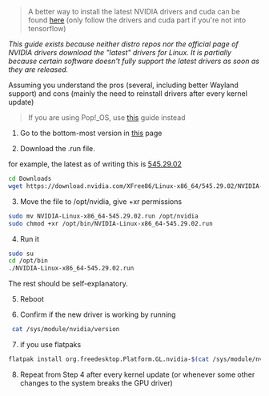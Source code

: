 > A better way to install the latest NVIDIA drivers and cuda can be found [here](https://github.com/realKarthikNair/16-xf0xxx-linux-troubleshooting/blob/main/fedora39-tensorflow-gpu.md)  (only follow the drivers and cuda part if you're not into tensorflow)

*This guide exists because neither distro repos nor the official page of NVIDIA drivers download the "latest" drivers for Linux.
It is partially because certain software doesn't fully support the latest drivers as soon as they are released.*

Assuming you understand the pros (several, including better Wayland support) and cons (mainly the need to reinstall drivers after every kernel update)

> If you are using Pop!_OS, use [this](https://github.com/realKarthikNair/16-xf0xxx-linux-troubleshooting/blob/main/nvidia-latest-driver-Pop!_OS.md) guide instead

1. Go to the bottom-most version in [this](https://download.nvidia.com/XFree86/Linux-x86_64/) page

2. Download the .run file. 

for example, the latest as of writing this is [545.29.02](https://download.nvidia.com/XFree86/Linux-x86_64/545.29.02/NVIDIA-Linux-x86_64-545.29.02.run)

```bash
cd Downloads
wget https://download.nvidia.com/XFree86/Linux-x86_64/545.29.02/NVIDIA-Linux-x86_64-545.29.02.run
```
3. Move the file to /opt/nvidia, give +xr permissions

```bash
sudo mv NVIDIA-Linux-x86_64-545.29.02.run /opt/nvidia
sudo chmod +xr /opt/bin/NVIDIA-Linux-x86_64-545.29.02.run
```
4. Run it

```bash
sudo su
cd /opt/bin
./NVIDIA-Linux-x86_64-545.29.02.run
```
The rest should be self-explanatory.

5. Reboot

6. Confirm if the new driver is working by running 

```bash
 cat /sys/module/nvidia/version
```

7. if you use flatpaks

```bash
flatpak install org.freedesktop.Platform.GL.nvidia-$(cat /sys/module/nvidia/version | tr '.' '-')
```

8. Repeat from Step 4 after every kernel update (or whenever some other changes to the system breaks the GPU driver)


 
